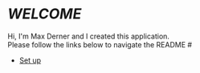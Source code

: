 

# *__WELCOME__*
Hi, I'm Max Derner and I created this application.  
Please follow the links below to navigate the README  #

* [Set up](./README_DIR/SET_UP_README.md)

